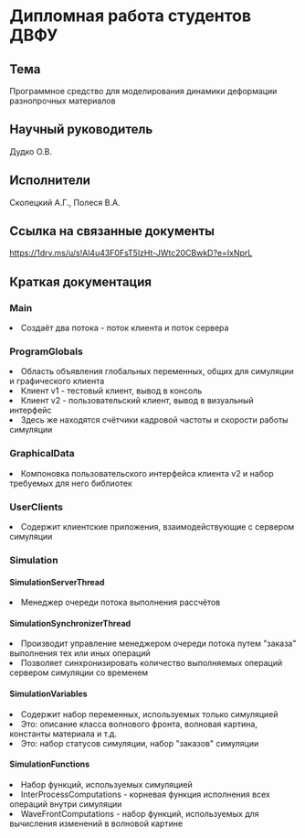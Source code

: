 # Дипломная работа студентов ДВФУ
## Тема
Программное средство для моделирования динамики деформации разнопрочных материалов

## Научный руководитель
Дудко О.В.

## Исполнители
Скопецкий А.Г., Полеся В.А.

## Ссылка на связанные документы
https://1drv.ms/u/s!Al4u43F0FsT5lzHt-JWtc20CBwkD?e=IxNprL


## Краткая документация
### Main
<li>Создаёт два потока - поток клиента и поток сервера</li>

### ProgramGlobals
<li>Область объявления глобальных переменных, общих для симуляции и графического клиента</li>
<li>Клиент v1 - тестовый клиент, вывод в консоль</li>
<li>Клиент v2 - пользовательский клиент, вывод в визуальный интерфейс</li>
<li>Здесь же находятся счётчики кадровой частоты и скорости работы симуляции</li>
 
### GraphicalData
<li>Компоновка пользовательского интерфейса клиента v2 и набор требуемых для него библиотек</li>
 
### UserClients
<li>Содержит клиентские приложения, взаимодействующие с сервером симуляции</li>
 
### Simulation

#### SimulationServerThread
<li>Менеджер очереди потока выполнения рассчётов</li>

#### SimulationSynchronizerThread
<li>Производит управление менеджером очереди потока путем "заказа" выполнения тех или иных операций</li>
<li>Позволяет синхронизировать количество выполняемых операций сервером симуляции со временем</li>

#### SimulationVariables
<li>Содержит набор переменных, используемых только симуляцией</li>
<li>Это: описание класса волнового фронта, волновая картина, константы материала и т.д.</li>
<li>Это: набор статусов симуляции, набор "заказов" симуляции</li>

#### SimulationFunctions
<li>Набор функций, используемых симуляцией</li>
<li>InterProcessComputations - корневая функция исполнения всех операций внутри симуляции</li>
<li>WaveFrontComputations - набор функций, используемых для вычисления изменений в волновой картине</li>
